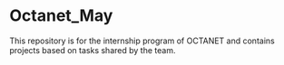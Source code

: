 # Octanet_May
This repository is for the internship program of OCTANET and contains projects based on tasks shared by the team.
